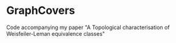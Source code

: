 # GraphCovers
Code accompanying my paper "A Topological characterisation of Weisfeiler-Leman equivalence classes"
